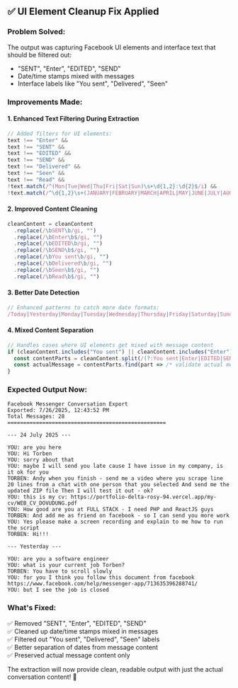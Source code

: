 ## ✅ UI Element Cleanup Fix Applied

### **Problem Solved:**
The output was capturing Facebook UI elements and interface text that should be filtered out:
- "SENT", "Enter", "EDITED", "SEND" 
- Date/time stamps mixed with messages
- Interface labels like "You sent", "Delivered", "Seen"

### **Improvements Made:**

#### 1. **Enhanced Text Filtering During Extraction**
```javascript
// Added filters for UI elements:
text !== "Enter" &&
text !== "SENT" &&
text !== "EDITED" &&
text !== "SEND" &&
text !== "Delivered" &&
text !== "Seen" &&
text !== "Read" &&
!text.match(/^(Mon|Tue|Wed|Thu|Fri|Sat|Sun)\s+\d{1,2}:\d{2}$/i) &&
!text.match(/^\d{1,2}\s+(JANUARY|FEBRUARY|MARCH|APRIL|MAY|JUNE|JULY|AUGUST|SEPTEMBER|OCTOBER|NOVEMBER|DECEMBER)\s+AT\s+\d{1,2}/i)
```

#### 2. **Improved Content Cleaning**
```javascript
cleanContent = cleanContent
  .replace(/\bSENT\b/gi, "")
  .replace(/\bEnter\b$/gi, "")
  .replace(/\bEDITED\b/gi, "")
  .replace(/\bSEND\b$/gi, "")
  .replace(/\bYou sent\b/gi, "")
  .replace(/\bDelivered\b/gi, "")
  .replace(/\bSeen\b$/gi, "")
  .replace(/\bRead\b$/gi, "")
```

#### 3. **Better Date Detection**
```javascript
// Enhanced patterns to catch more date formats:
/Today|Yesterday|Monday|Tuesday|Wednesday|Thursday|Friday|Saturday|Sunday|\d{1,2}\s+(JANUARY|FEBRUARY|MARCH|APRIL|MAY|JUNE|JULY|AUGUST|SEPTEMBER|OCTOBER|NOVEMBER|DECEMBER)|Yesterday at \d{1,2}:\d{2}|Today at \d{1,2}:\d{2}/i
```

#### 4. **Mixed Content Separation**
```javascript
// Handles cases where UI elements get mixed with message content
if (cleanContent.includes("You sent") || cleanContent.includes("Enter") || cleanContent.includes("EDITED")) {
  const contentParts = cleanContent.split(/(?:You sent|Enter|EDITED|SENT|Delivered|Seen)/i);
  const actualMessage = contentParts.find(part => /* validate actual message */);
}
```

### **Expected Output Now:**
```
Facebook Messenger Conversation Export
Exported: 7/26/2025, 12:43:52 PM
Total Messages: 28
==================================================

--- 24 July 2025 ---

YOU: are you here
YOU: Hi Torben
YOU: sorry about that
YOU: maybe I will send you late cause I have issue in my company, is it ok for you
TORBEN: Andy when you finish - send me a video where you scrape line 20 lines from a chat with one person that you selected And send me the updated ZIP file Then I will test it out - ok?
YOU: this is my cv: https://portfolio-delta-rosy-94.vercel.app/my-cv/WEB_CV_DOVUDUNG.pdf
YOU: How good are you at FULL STACK - I need PHP and ReactJS guys
TORBEN: And add me as friend on facebook - so I can send you more work
YOU: Yes please make a screen recording and explain to me how to run the script
TORBEN: Hi!!!

--- Yesterday ---

YOU: are you a software engineer
YOU: what is your current job Torben?
TORBEN: You have to scroll slowly
YOU: for you I think you follow this document from facebook https://www.facebook.com/help/messenger-app/713635396288741/
YOU: but I see the job is closed
```

### **What's Fixed:**
✅ Removed "SENT", "Enter", "EDITED", "SEND"  
✅ Cleaned up date/time stamps mixed in messages  
✅ Filtered out "You sent", "Delivered", "Seen" labels  
✅ Better separation of dates from message content  
✅ Preserved actual message content only  

The extraction will now provide clean, readable output with just the actual conversation content! 🎉
